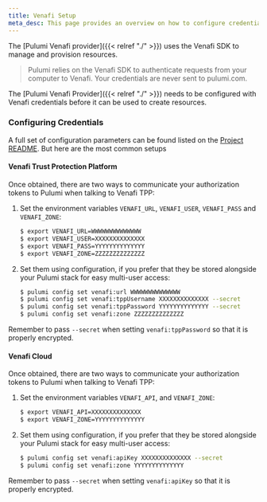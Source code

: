 ```yaml
---
title: Venafi Setup
meta_desc: This page provides an overview on how to configure credentials for the Pulumi Venafi Provider.
---
```


The [Pulumi Venafi provider]({{< relref "./" >}}) uses the Venafi SDK to manage and provision resources.

> Pulumi relies on the Venafi SDK to authenticate requests from your computer to Venafi. Your credentials are never sent
> to pulumi.com.

The [Pulumi Venafi Provider]({{< relref "./" >}}) needs to be configured with Venafi credentials
before it can be used to create resources.

### Configuring Credentials

A full set of configuration parameters
can be found listed on the [Project README](https://github.com/pulumi/pulumi-venafi/blob/master/README.md). But here
are the most common setups

#### Venafi Trust Protection Platform

Once obtained, there are two ways to communicate your authorization tokens to Pulumi when talking to Venafi TPP:

1. Set the environment variables `VENAFI_URL`, `VENAFI_USER`, `VENAFI_PASS` and `VENAFI_ZONE`:

    ```bash
    $ export VENAFI_URL=WWWWWWWWWWWWWW
    $ export VENAFI_USER=XXXXXXXXXXXXXX
    $ export VENAFI_PASS=YYYYYYYYYYYYYY
    $ export VENAFI_ZONE=ZZZZZZZZZZZZZZ
    ```

2. Set them using configuration, if you prefer that they be stored alongside your Pulumi stack for easy multi-user access:

    ```bash
    $ pulumi config set venafi:url WWWWWWWWWWWWWW
    $ pulumi config set venafi:tppUsername XXXXXXXXXXXXXX --secret
    $ pulumi config set venafi:tppPassword YYYYYYYYYYYYYY --secret
    $ pulumi config set venafi:zone ZZZZZZZZZZZZZZ
    ```

Remember to pass `--secret` when setting `venafi:tppPassword` so that it is properly encrypted.

#### Venafi Cloud

Once obtained, there are two ways to communicate your authorization tokens to Pulumi when talking to Venafi TPP:

1. Set the environment variables `VENAFI_API`, and `VENAFI_ZONE`:

    ```bash
    $ export VENAFI_API=XXXXXXXXXXXXXX
    $ export VENAFI_ZONE=YYYYYYYYYYYYYY
    ```

2. Set them using configuration, if you prefer that they be stored alongside your Pulumi stack for easy multi-user access:

    ```bash
    $ pulumi config set venafi:apiKey XXXXXXXXXXXXXX --secret
    $ pulumi config set venafi:zone YYYYYYYYYYYYYY
    ```

Remember to pass `--secret` when setting `venafi:apiKey` so that it is properly encrypted.

